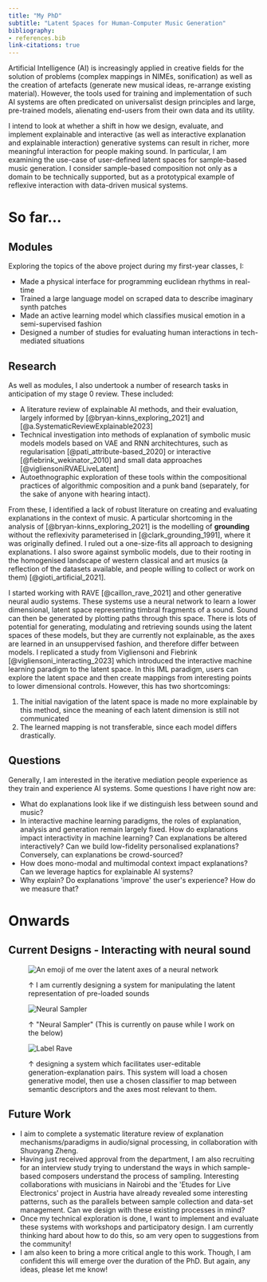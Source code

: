 ```yaml
---
title: "My PhD"
subtitle: "Latent Spaces for Human-Computer Music Generation"
bibliography:
- references.bib
link-citations: true
---
```


<!-- # Latent Spaces for Human-Computer Music Generation -->

Artificial Intelligence (AI) is increasingly applied in creative fields for the solution of problems (complex mappings in NIMEs, sonification) as well as the creation of artefacts (generate new musical ideas, re-arrange existing material). However, the tools used for training and implementation of such AI systems are often predicated on universalist design principles and large, pre-trained models, alienating end-users from their own data and its utility. 
<!-- For developers, this is primarily due to a poor understanding of the typical workflows of end users. Similarly, users face barriers due to generally low machine learning literacy, as well as a lack of model parameters/explanations exposed to them. This paradigm magnifies global inequalities in the digital sphere. -->

I intend to look at whether a shift in how we design, evaluate, and implement explainable and interactive (as well as interactive explanation and explainable interaction) generative systems can result in richer, more meaningful interaction for people making sound. In particular, I am examining the use-case of user-defined latent spaces for sample-based music generation. I consider sample-based composition not only as a domain to be technically supported, but as a prototypical example of reflexive interaction with data-driven musical systems.

<!-- I will explore a combination of  paradigms. This will be evaluated and iterated upon through the participatory design and evaluation of tools for sample-based music making. -->

# So far...

## Modules

Exploring the topics of the above project during my first-year classes, I:
- Made a physical interface for programming euclidean rhythms in real-time
- Trained a large language model on scraped data to describe imaginary synth patches
- Made an active learning model which classifies musical emotion in a semi-supervised fashion
- Designed a number of studies for evaluating human interactions in tech-mediated situations

## Research

As well as modules, I also undertook a number of research tasks in anticipation of my stage 0 review. These included:
- A literature review of explainable AI methods, and their evaluation, largely informed by [@bryan-kinns_exploring_2021] and [@a.SystematicReviewExplainable2023]
- Technical investigation into methods of explanation of symbolic music models models based on VAE and RNN architechtures, such as regularisation [@pati_attribute-based_2020] or interactive [@fiebrink_wekinator_2010] and small data approaches [@vigliensoniRVAELiveLatent]
- Autoethnographic exploration of these tools within the compositional practices of algorithmic composition and a punk band (separately, for the sake of anyone with hearing intact).

From these, I identified a lack of robust literature on creating and evaluating explanations in the context of music. A particular shortcoming in the analysis of [@bryan-kinns_exploring_2021] is the modelling of **grounding** without the reflexivity parameterised in [@clark_grounding_1991], where it was originally defined. I ruled out a one-size-fits all approach to designing explanations. I also swore against symbolic models, due to their rooting in the homogenised landscape of western classical and art musics (a reflection of the datasets available, and people willing to collect or work on them) [@gioti_artificial_2021].

I started working with RAVE [@caillon_rave_2021] and other generative neural audio systems. These systems use a neural network to learn a lower dimensional, latent space representing timbral fragments of a sound. Sound can then be generated by plotting paths through this space. There is lots of potential for generating, modulating and retrieving sounds using the latent spaces of these models, but they are currently not explainable, as the axes are learned in an unsuppervised fashion, and therefore differ between models. I replicated a study from Vigliensoni and Fiebrink [@vigliensoni_interacting_2023] which introduced the interactive machine learning paradigm to the latent space. In this IML paradigm, users can explore the latent space and then create mappings from interesting points to lower dimensional controls. However, this has two shortcomings: 
1. The initial navigation of the latent space is made no more explainable by this method, since the meaning of each latent dimension is still not communicated
2. The learned mapping is not transferable, since each model differs drastically.

## Questions

Generally, I am interested in the iterative mediation people experience as they train and experience AI systems. Some questions I have right now are:
- What do explanations look like if we distinguish less between sound and music?
- In interactive machine learning paradigms, the roles of explanation, analysis and generation remain largely fixed. How do explanations impact interactivity in machine learning? Can explanations be altered interactively? Can we build low-fidelity personalised explanations? Conversely, can explanations be crowd-sourced?
- How does mono-modal and multimodal context impact explanations? Can we leverage haptics for explainable AI systems?
- Why explain? Do explanations 'improve' the user's experience? How do we measure that?

# Onwards

## Current Designs - Interacting with neural sound

<!-- <img src="me-and-rave.jpg" alt="An emoji of me over the latent axes of a neural network" /> -->

<!-- <img src="Particles-move.jpg" alt="Green background with white particles swarming in a circle" /> -->
<figure>

![An emoji of me over the latent axes of a neural network](me-and-rave_dithered_dithered.jpg) 
<figcaption> ↑ I am currently designing a system for manipulating the latent representation of pre-loaded sounds </figcaption>
</figure>

<figure>

![Neural Sampler](timbre-over-time_dithered_dithered.jpg) 
<figcaption> ↑ "Neural Sampler" (This is currently on pause while I work on the below)</figcaption>
</figure>


<figure>

![Label Rave](label-rave_dithered_dithered.jpg) 
<figcaption> ↑ designing a system which facilitates user-editable generation-explanation pairs. This system will load a chosen generative model, then use a chosen classifier to map between semantic descriptors and the axes most relevant to them. 
<!-- Currently I am exploring methods of multivariate analysis, but am unsure how to evaluate/compare the systems. -->
</figcaption>
</figure>
<!-- - I am also designing a system which facilitates user-editable generation-explanation pairs. This system will load a chosen generative model, then use a chosen classifier to map between semantic descriptors and the axes most relevant to them. Currently I am exploring methods of multivariate analysis, but am unsure how to evaluate/compare the systems. -->
<!-- ![Label Rave]( "Label Rave"_dithered_dithered.jpg) -->

## Future Work

- I aim to complete a systematic literature review of explanation mechanisms/paradigms in audio/signal processing, in collaboration with Shuoyang Zheng.
- Having just received approval from the department, I am also recruiting for an interview study trying to understand the ways in which sample-based composers understand the process of sampling. Interesting collaborations with musicians in Nairobi and the 'Etudes for Live Electronics' project in Austria have already revealed some interesting patterns, such as the parallels between sample collection and data-set management. Can we design with these existing processes in mind?
- Once my technical exploration is done, I want to implement and evaluate these systems with workshops and participatory design. I am currently thinking hard about how to do this, so am very open to suggestions from the community!
- I am also keen to bring a more critical angle to this work. Though, I am confident this will emerge over the duration of the PhD. But again, any ideas, please let me know!
